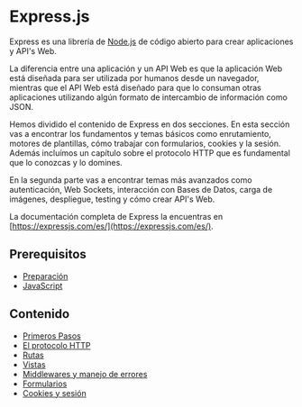 # Express.js

Express es una librería de [Node.js](https://nodejs.org/en/) de código abierto para crear aplicaciones y API's Web.

La diferencia entre una aplicación y un API Web es que la aplicación Web está diseñada para ser utilizada por humanos desde un navegador, mientras que el API Web está diseñado para que lo consuman otras aplicaciones utilizando algún formato de intercambio de información como JSON.

Hemos dividido el contenido de Express en dos secciones. En esta sección vas a encontrar los fundamentos y temas básicos como enrutamiento, motores de plantillas, cómo trabajar con formularios, cookies y la sesión. Además incluímos un capítulo sobre el protocolo HTTP que es fundamental que lo conozcas y lo domines.

En la segunda parte vas a encontrar temas más avanzados como autenticación, Web Sockets, interacción con Bases de Datos, carga de imágenes, despliegue, testing y cómo crear API's Web.

La documentación completa de Express la encuentras en [https://expressjs.com/es/](https://expressjs.com/es/).

## Prerequisitos

* [Preparación](./../../preparacion.md)
* [JavaScript](./../../javascript/README.md)

## Contenido

* [Primeros Pasos](primeros-pasos.md)
* [El protocolo HTTP](el-protocolo-http.md)
* [Rutas](rutas.md)
* [Vistas](vistas.md)
* [Middlewares y manejo de errores](middlewares-y-manejo-de-errores.md)
* [Formularios](formularios.md)
* [Cookies y sesión](cookies-y-sesion.md)
